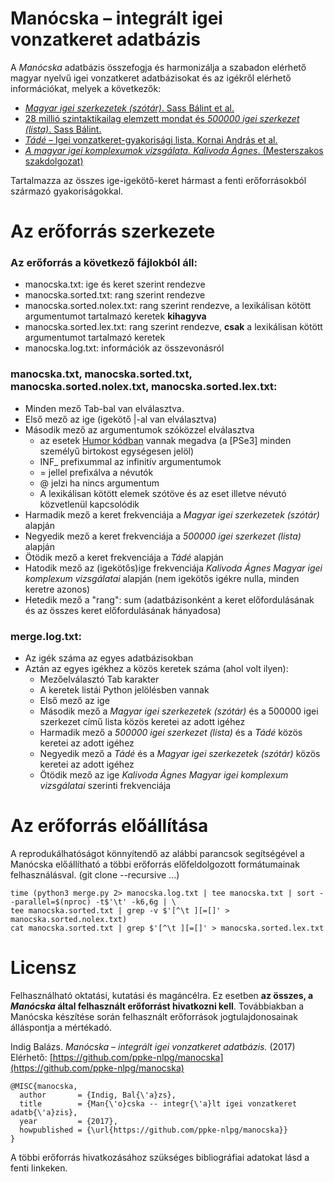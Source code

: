 # Manócska – integrált igei vonzatkeret adatbázis

A _Manócska_ adatbázis összefogja és harmonizálja a szabadon elérhető magyar nyelvű igei vonzatkeret adatbázisokat és az igékről elérhető információkat, melyek a következők:

- [_Magyar igei szerkezetek (szótár)_. Sass Bálint et al.](ige_szotar/README.md)
- [28 millió szintaktikailag elemzett mondat és _500000 igei szerkezet (lista)_. Sass Bálint.](isz/README.md)
- [_Tádé_ – Igei vonzatkeret-gyakorisági lista. Kornai András et al.](tade/README.md)
- [_A magyar igei komplexumok vizsgálata. Kalivoda Ágnes_. (Mesterszakos szakdolgozat)](https://github.com/kagnes/hungarian_verbal_complex/)

Tartalmazza az összes ige-igekötő-keret hármast a fenti erőforrásokból származó gyakoriságokkal.

# Az erőforrás szerkezete

### Az erőforrás a következő fájlokból áll:

- manocska.txt: ige és keret szerint rendezve
- manocska.sorted.txt: rang szerint rendezve
- manocska.sorted.nolex.txt: rang szerint rendezve, a lexikálisan kötött argumentumot tartalmazó keretek __kihagyva__
- manocska.sorted.lex.txt: rang szerint rendezve, __csak__ a lexikálisan kötött argumentumot tartalmazó keretek
- manocska.log.txt: információk az összevonásról


### manocska.txt, manocska.sorted.txt, manocska.sorted.nolex.txt, manocska.sorted.lex.txt:

- Minden mező Tab-bal van elválasztva.
- Első mező az ige (igekötő |-al van elválasztva)
- Második mező az argumentumok szóközzel elválasztva
    - az esetek [Humor kódban](http://www.morphologic.hu/downloads/publications/na/2006_mszny_jobbhumor_na-pt.pdf) vannak megadva (a [PSe3] minden személyű birtokost egységesen jelöl)
    - INF_ prefixummal az infinitív argumentumok
    - = jellel prefixálva a névutók
    - @ jelzi ha nincs argumentum
    - A lexikálisan kötött elemek szótöve és az eset illetve névutó közvetlenül kapcsolódik
- Harmadik mező a keret frekvenciája a _Magyar igei szerkezetek (szótár)_ alapján
- Negyedik mező a keret frekvenciája a _500000 igei szerkezet (lista)_ alapján
- Ötödik mező a keret frekvenciája a _Tádé_ alapján
- Hatodik mező az (igekötős)ige frekvenciája _Kalivoda Ágnes Magyar igei komplexum vizsgálatai_ alapján (nem igekötős igékre nulla, minden keretre azonos)
- Hetedik mező a "rang": sum (adatbázisonként a keret előfordulásának és az összes keret előfordulásának hányadosa)


### merge.log.txt:

- Az igék száma az egyes adatbázisokban
- Aztán az egyes igékhez a közös keretek száma (ahol volt ilyen):
    - Mezőelválasztó Tab karakter
    - A keretek listái Python jelölésben vannak
    - Első mező az ige
    - Második mező a _Magyar igei szerkezetek (szótár)_ és a 500000 igei szerkezet című lista közös keretei az adott igéhez
    - Harmadik mező a _500000 igei szerkezet (lista)_ és a _Tádé_ közös keretei az adott igéhez
    - Negyedik mező a _Tádé_ és a _Magyar igei szerkezetek (szótár)_ közös keretei az adott igéhez
    - Ötödik mező az ige _Kalivoda Ágnes Magyar igei komplexum vizsgálatai_ szerinti frekvenciája

# Az erőforrás előállítása

A reprodukálhatóságot könnyítendő az alábbi parancsok segítségével a Manócska előállítható a többi erőforrás előfeldolgozott formátumainak felhasználásval. (git clone --recursive ...)

    time (python3 merge.py 2> manocska.log.txt | tee manocska.txt | sort --parallel=$(nproc) -t$'\t' -k6,6g | \
    tee manocska.sorted.txt | grep -v $'[^\t ][=[]' > manocska.sorted.nolex.txt)
    cat manocska.sorted.txt | grep $'[^\t ][=[]' > manocska.sorted.lex.txt


# Licensz

Felhasználható oktatási, kutatási és magáncélra. Ez esetben __az összes, a _Manócska_ által felhasznált erőforrást hivatkozni kell__.
Továbbiakban a Manócska készítése során felhasznált erőforrások jogtulajdonosainak álláspontja a mértékadó.

Indig Balázs. _Manócska – integrált igei vonzatkeret adatbázis._ (2017) Elérhető: [https://github.com/ppke-nlpg/manocska](https://github.com/ppke-nlpg/manocska)

    @MISC{manocska,
      author       = {Indig, Bal{\'a}zs},
      title        = {Man{\'o}cska -- integr{\'a}lt igei vonzatkeret adatb{\'a}zis},
      year         = {2017},
      howpublished = {\url{https://github.com/ppke-nlpg/manocska}}
    }

A többi erőforrás hivatkozásához szükséges bibliográfiai adatokat lásd a fenti linkeken.
